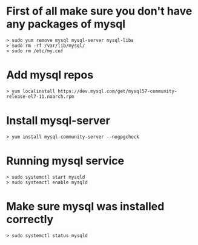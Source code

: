 # First of all make sure you don't have any packages of mysql
    > sudo yum remove mysql mysql-server mysql-libs
    > sudo rm -rf /var/lib/mysql/
    > sudo rm /etc/my.cnf
# Add mysql repos
    > yum localinstall https://dev.mysql.com/get/mysql57-community-release-el7-11.noarch.rpm
# Install mysql-server
    > yum install mysql-community-server --nogpgcheck
# Running mysql service  
    > sudo systemctl start mysqld
    > sudo systemctl enable mysqld
# Make sure mysql was installed correctly 
    > sudo systemctl status mysqld
    
